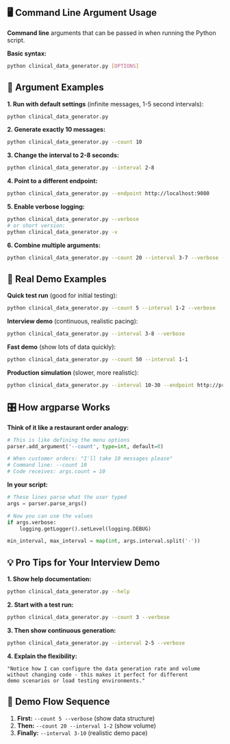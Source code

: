 ## 🖥️ **Command Line Argument Usage**

**Command line** arguments that can be passed in when running the Python script.

**Basic syntax:**

```bash
python clinical_data_generator.py [OPTIONS]
```

## 📝 **Argument Examples**

**1. Run with default settings** (infinite messages, 1-5 second intervals):

```bash
python clinical_data_generator.py
```

**2. Generate exactly 10 messages:**

```bash
python clinical_data_generator.py --count 10
```

**3. Change the interval to 2-8 seconds:**

```bash
python clinical_data_generator.py --interval 2-8
```

**4. Point to a different endpoint:**

```bash
python clinical_data_generator.py --endpoint http://localhost:9080
```

**5. Enable verbose logging:**

```bash
python clinical_data_generator.py --verbose
# or short version:
python clinical_data_generator.py -v
```

**6. Combine multiple arguments:**

```bash
python clinical_data_generator.py --count 20 --interval 3-7 --verbose --endpoint http://localhost:8080
```

## 🔧 **Real Demo Examples**

**Quick test run** (good for initial testing):

```bash
python clinical_data_generator.py --count 5 --interval 1-2 --verbose
```

**Interview demo** (continuous, realistic pacing):

```bash
python clinical_data_generator.py --interval 3-8 --verbose
```

**Fast demo** (show lots of data quickly):

```bash
python clinical_data_generator.py --count 50 --interval 1-1
```

**Production simulation** (slower, more realistic):

```bash
python clinical_data_generator.py --interval 10-30 --endpoint http://production-server:8080
```

## 🎛️ **How argparse Works**

**Think of it like a restaurant order analogy:**

```python
# This is like defining the menu options
parser.add_argument('--count', type=int, default=0)

# When customer orders: "I'll take 10 messages please"
# Command line: --count 10
# Code receives: args.count = 10
```

**In your script:**

```python
# These lines parse what the user typed
args = parser.parse_args()

# Now you can use the values
if args.verbose:
    logging.getLogger().setLevel(logging.DEBUG)

min_interval, max_interval = map(int, args.interval.split('-'))
```

## 💡 **Pro Tips for Your Interview Demo**

**1. Show help documentation:**

```bash
python clinical_data_generator.py --help
```

**2. Start with a test run:**

```bash
python clinical_data_generator.py --count 3 --verbose
```

**3. Then show continuous generation:**

```bash
python clinical_data_generator.py --interval 2-5 --verbose
```

**4. Explain the flexibility:**

```
"Notice how I can configure the data generation rate and volume
without changing code - this makes it perfect for different
demo scenarios or load testing environments."
```

## 🔄 **Demo Flow Sequence**

1. **First:** `--count 5 --verbose` (show data structure)
2. **Then:** `--count 20 --interval 1-2` (show volume)
3. **Finally:** `--interval 3-10` (realistic demo pace)

